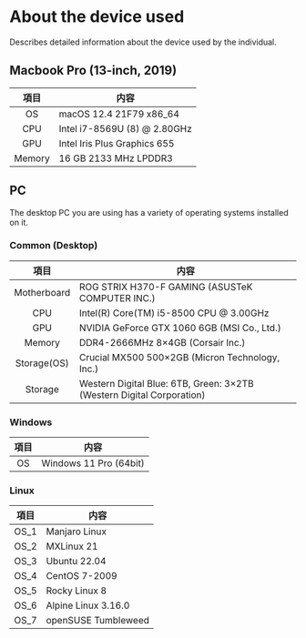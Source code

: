# About the device used


Describes detailed information about the device used by the individual.

<!--more-->

## Macbook Pro (13-inch, 2019)

|  項目  | 内容                         |
| :----: | ---------------------------- |
|   OS   | macOS 12.4 21F79 x86_64      |
|  CPU   | Intel i7-8569U (8) @ 2.80GHz |
|  GPU   | Intel Iris Plus Graphics 655 |
| Memory | 16 GB 2133 MHz LPDDR3        |

## PC

The desktop PC you are using has a variety of operating systems installed on it.

### Common (Desktop)

|    項目     | 内容                                                                  |
| :---------: | --------------------------------------------------------------------- |
| Motherboard | ROG STRIX H370-F GAMING (ASUSTeK COMPUTER INC.)                       |
|     CPU     | Intel(R) Core(TM) i5-8500 CPU @ 3.00GHz                               |
|     GPU     | NVIDIA GeForce GTX 1060 6GB (MSI Co., Ltd.)                           |
|   Memory    | DDR4-2666MHz 8×4GB (Corsair Inc.)                                     |
| Storage(OS) | Crucial MX500 500×2GB (Micron Technology, Inc.)                       |
|   Storage   | Western Digital Blue: 6TB, Green: 3×2TB (Western Digital Corporation) |

### Windows

| 項目 | 内容                   |
| :--: | ---------------------- |
|  OS  | Windows 11 Pro (64bit) |

### Linux

| 項目 | 内容                |
| :--: | ------------------- |
| OS_1 | Manjaro Linux       |
| OS_2 | MXLinux 21          |
| OS_3 | Ubuntu 22.04        |
| OS_4 | CentOS 7-2009       |
| OS_5 | Rocky Linux 8       |
| OS_6 | Alpine Linux 3.16.0 |
| OS_7 | openSUSE Tumbleweed |


